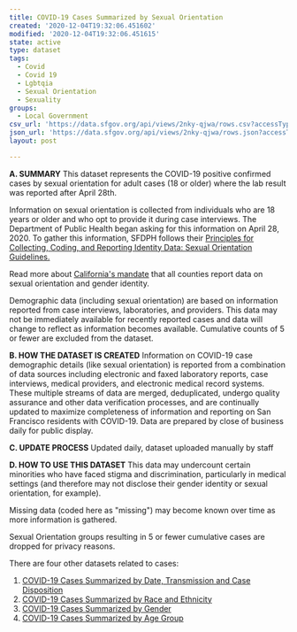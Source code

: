 ```yaml
---
title: COVID-19 Cases Summarized by Sexual Orientation
created: '2020-12-04T19:32:06.451602'
modified: '2020-12-04T19:32:06.451615'
state: active
type: dataset
tags:
  - Covid
  - Covid 19
  - Lgbtqia
  - Sexual Orientation
  - Sexuality
groups:
  - Local Government
csv_url: 'https://data.sfgov.org/api/views/2nky-qjwa/rows.csv?accessType=DOWNLOAD'
json_url: 'https://data.sfgov.org/api/views/2nky-qjwa/rows.json?accessType=DOWNLOAD'
layout: post

---
```

<strong>A. SUMMARY</strong>
This dataset represents the COVID-19 positive confirmed cases by sexual orientation for adult cases (18 or older) where the lab result was reported after April 28th. 

Information on sexual orientation is collected from individuals who are 18 years or older and who opt to provide it during case interviews. The Department of Public Health began asking for this information on April 28, 2020. To gather this information, SFDPH follows their <a href="https://www.sfdph.org/dph/files/PoliciesProcedures/COM9_SexualOrientationGuidelines.pdf">Principles for Collecting, Coding, and Reporting Identity Data: Sexual Orientation Guidelines.</a> 

Read more about <a href="https://www.ebar.com/news/news//295431">California's mandate</a> that all counties report data on sexual orientation and gender identity.

Demographic data (including sexual orientation) are based on information reported from case interviews, laboratories, and providers. This data may not be immediately available for recently reported cases and data will change to reflect as information becomes available. Cumulative counts of 5 or fewer are excluded from the dataset.

<strong>B. HOW THE DATASET IS CREATED</strong>
Information on COVID-19 case demographic details (like sexual orientation) is reported from a combination of data sources including electronic and faxed laboratory reports, case interviews, medical providers, and electronic medical record systems. These multiple streams of data are merged, deduplicated, undergo quality assurance and other data verification processes, and are continually updated to maximize completeness of information and reporting on San Francisco residents with COVID-19. Data are prepared by close of business daily for public display.

<strong>C. UPDATE PROCESS</strong>
Updated daily, dataset uploaded manually by staff

<strong>D. HOW TO USE THIS DATASET</strong>
This data may undercount certain minorities who have faced stigma and discrimination, particularly in medical settings (and therefore may not disclose their gender identity or sexual orientation, for example). 

Missing data (coded here as "missing") may become known over time as more information is gathered.

Sexual Orientation groups resulting in 5 or fewer cumulative cases are dropped for privacy reasons.

There are four other datasets related to cases:
1. <a href="https://data.sfgov.org/COVID-19/COVID-19-Cases-Summarized-by-Date-Transmission-and/tvq9-ec9w">COVID-19 Cases Summarized by Date, Transmission and Case Disposition</a>
2. <a href="https://data.sfgov.org/COVID-19/COVID-19-Cases-Summarized-by-Race-and-Ethnicity/vqqm-nsqg">COVID-19 Cases Summarized by Race and Ethnicity</a>
3. <a href="https://data.sfgov.org/COVID-19/COVID-19-Cases-Summarized-by-Gender/nhy6-gqam">COVID-19 Cases Summarized by Gender</a>
4. <a href="https://data.sfgov.org/COVID-19/COVID-19-Cases-Summarized-by-Age-Group/sunc-2t3k">COVID-19 Cases Summarized by Age Group</a>
